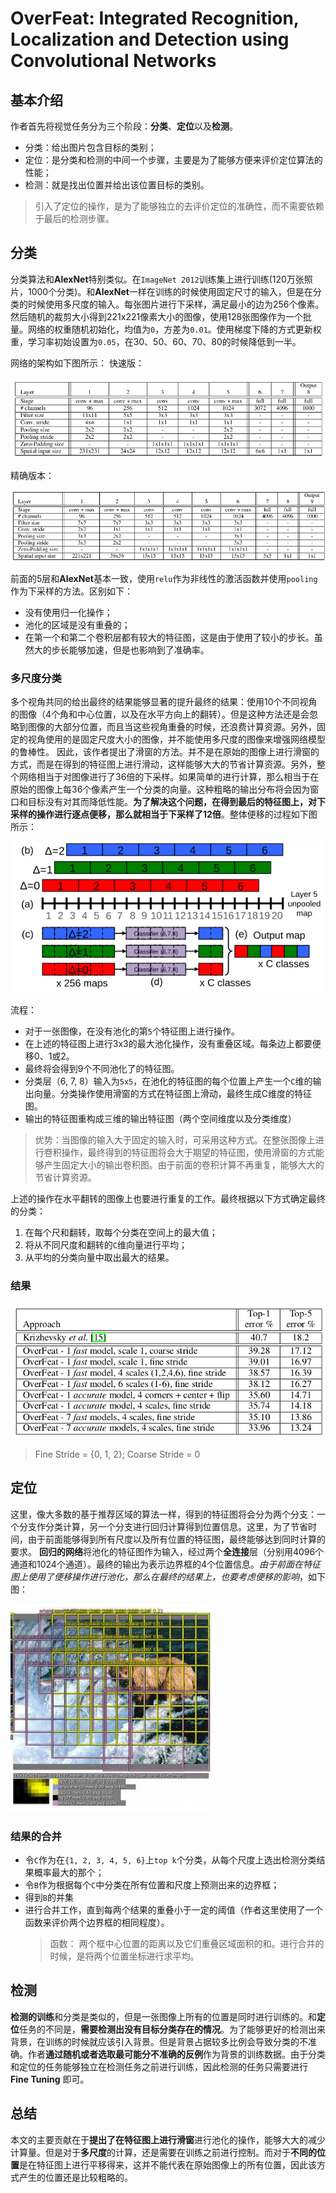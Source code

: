 OverFeat: Integrated Recognition, Localization and Detection using Convolutional Networks
===

基本介绍
---

作者首先将视觉任务分为三个阶段：**分类**、**定位**以及**检测**。

- 分类：给出图片包含目标的类别；
- 定位：是分类和检测的中间一个步骤，主要是为了能够方便来评价定位算法的性能；
- 检测：就是找出位置并给出该位置目标的类别。

> 引入了定位的操作，是为了能够独立的去评价定位的准确性，而不需要依赖于最后的检测步骤。

分类
---

分类算法和**AlexNet**特别类似。在`ImageNet 2012`训练集上进行训练(120万张照片，1000个分类)。和**AlexNet**一样在训练的时候使用固定尺寸的输入，但是在分类的时候使用多尺度的输入。每张图片进行下采样，满足最小的边为256个像素。然后随机的裁剪大小得到221x221像素大小的图像，使用128张图像作为一个批量。网络的权重随机初始化，均值为`0`，方差为`0.01`。使用梯度下降的方式更新权重，学习率初始设置为`0.05`，在30、50、60、70、80的时候降低到一半。

网络的架构如下图所示：
快速版：

![OverFeat Architecture](../../dist/overfeat_architecture.png)

精确版本：

![OverFeat Architecture](../../dist/overfeat_architecture_slow.png)

前面的5层和**AlexNet**基本一致，使用`relu`作为非线性的激活函数并使用`pooling`作为下采样的方法。区别如下：

- 没有使用归一化操作；
- 池化的区域是没有重叠的；
- 在第一个和第二个卷积层都有较大的特征图，这是由于使用了较小的步长。虽然大的步长能够加速，但是也影响到了准确率。

### 多尺度分类

多个视角共同的给出最终的结果能够显著的提升最终的结果：使用10个不同视角的图像（4个角和中心位置，以及在水平方向上的翻转）。但是这种方法还是会忽略到图像的大部分位置，而且当这些视角重叠的时候，还浪费计算资源。另外，固定的视角使用的是固定尺度大小的图像，并不能使用多尺度的图像来增强网络模型的鲁棒性。
因此，该作者提出了滑窗的方法。并不是在原始的图像上进行滑窗的方式，而是在得到的特征图上进行滑动，这样能够大大的节省计算资源。另外，整个网络相当于对图像进行了36倍的下采样。如果简单的进行计算，那么相当于在原始的图像上每36个像素产生一个分类的向量。这种粗略的输出分布将会因为窗口和目标没有对其而降低性能。**为了解决这个问题，在得到最后的特征图上，对下采样的操作进行逐点便移，那么就相当于下采样了12倍**。整体便移的过程如下图所示：

![OverFeat Offset](../../dist/overfeat_offset.png)

流程：

- 对于一张图像，在没有池化的第`5`个特征图上进行操作。
- 在上述的特征图上进行3x3的最大池化操作，没有重叠区域。每条边上都要便移0、1或2。
- 最终将会得到9个不同池化了的特征图。
- 分类层（6, 7, 8）输入为`5x5`，在池化的特征图的每个位置上产生一个`C`维的输出向量。分类操作使用滑窗的方式在特征图上滑动，最终生成C维度的特征图。
- 输出的特征图重构成三维的输出特征图（两个空间维度以及分类维度）

> 优势：当图像的输入大于固定的输入时，可采用这种方式。在整张图像上进行卷积操作，最终得到的特征图将会大于期望的特征图，使用滑窗的方式能够产生固定大小的输出卷积图。由于前面的卷积计算不再重复，能够大大的节省计算资源。

上述的操作在水平翻转的图像上也要进行重复的工作。最终根据以下方式确定最终的分类：
1. 在每个尺和翻转，取每个分类在空间上的最大值；
1. 将从不同尺度和翻转的`C`维向量进行平均；
1. 从平均的分类向量中取出最大的结果。

### 结果

![Classifier Result](../../dist/overfeat_classifier_result.png)

> Fine Stride = {0, 1, 2}; Coarse Stride = 0

定位
---

这里，像大多数的基于推荐区域的算法一样，得到的特征图将会分为两个分支：一个分支作分类计算，另一个分支进行回归计算得到位置信息。这里，为了节省时间，由于前面能够得到所有尺度以及所有位置的特征图，最终能够达到同时计算的要求。
**回归的网络**将池化的特征图作为输入，经过两个**全连接**层（分别用4096个通道和1024个通道）。最终的输出为表示边界框的4个位置信息。*由于前面在特征图上使用了便移操作进行池化，那么在最终的结果上，也要考虑便移的影响*，如下图：

![OverFeat shif](../../dist/overfeat_shift.png)

### 结果的合并

- 令`C`作为在`{1, 2, 3, 4, 5, 6}`上`top k`个分类，从每个尺度上选出检测分类结果概率最大的那个；
- 令`B`作为根据每个`C`中分类在所有位置和尺度上预测出来的边界框；
- 得到`B`的并集
- 进行合并工作，直到每两个结果的重叠小于一定的阈值（作者这里使用了一个函数来评价两个边界框的相同程度）。
  > 函数： 两个框中心位置的距离以及它们重叠区域面积的和。进行合并的时候，是将两个位置坐标进行求平均。

检测
---

**检测的训练**和分类是类似的，但是一张图像上所有的位置是同时进行训练的。和**定位**任务的不同是，**需要检测出没有目标分类存在的情况**。为了能够更好的检测出来背景，在训练的时候就应该引入背景。但是背景占据较多比例会导致分类的不准确。作者**通过随机或者选取最可能分不准确的反例**作为背景的训练数据。由于分类和定位的任务能够独立在检测任务之前进行训练，因此检测的任务只需要进行 **Fine Tuning** 即可。

总结
---

本文的主要贡献在于**提出了在特征图上进行滑窗**进行池化的操作，能够大大的减少计算量。但是对于**多尺度**的计算，还是需要在训练之前进行控制。而对于**不同的位置**是在特征图上进行平移得来，这并不能代表在原始图像上的所有位置，因此该方式产生的位置还是比较粗略的。
